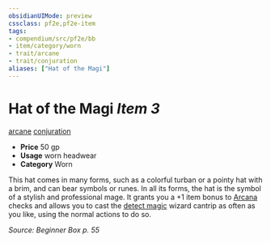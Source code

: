 ```yaml
---
obsidianUIMode: preview
cssclass: pf2e,pf2e-item
tags:
- compendium/src/pf2e/bb
- item/category/worn
- trait/arcane
- trait/conjuration
aliases: ["Hat of the Magi"]
---
```

# Hat of the Magi *Item 3*  
[arcane](rules/traits/arcane.md "Arcane Tradition Trait")  [conjuration](rules/traits/conjuration.md "Conjuration School Trait")  

- **Price** 50 gp
- **Usage** worn headwear
- **Category** Worn

This hat comes in many forms, such as a colorful turban or a pointy hat with a brim, and can bear symbols or runes. In all its forms, the hat is the symbol of a stylish and professional mage. It grants you a +1 item bonus to [Arcana](compendium/skills.md#Arcana) checks and allows you to cast the [detect magic](compendium/spells/detect-magic.md) wizard cantrip as often as you like, using the normal actions to do so.

*Source: Beginner Box p. 55*